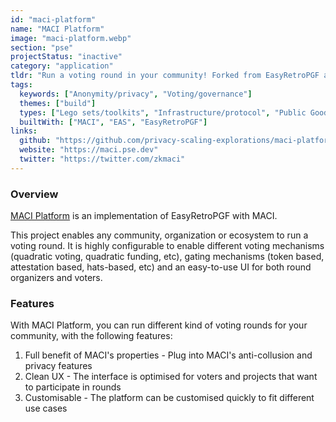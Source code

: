 ```yaml
---
id: "maci-platform"
name: "MACI Platform"
image: "maci-platform.webp"
section: "pse"
projectStatus: "inactive"
category: "application"
tldr: "Run a voting round in your community! Forked from EasyRetroPGF and enhanced with MACI for privacy, anti-bribery and anti-collusion"
tags:
  keywords: ["Anonymity/privacy", "Voting/governance"]
  themes: ["build"]
  types: ["Lego sets/toolkits", "Infrastructure/protocol", "Public Good"]
  builtWith: ["MACI", "EAS", "EasyRetroPGF"]
links:
  github: "https://github.com/privacy-scaling-explorations/maci-platform"
  website: "https://maci.pse.dev"
  twitter: "https://twitter.com/zkmaci"
---
```


### Overview

[MACI Platform](https://github.com/privacy-scaling-explorations/maci-platform/tree/main) is an implementation of EasyRetroPGF with MACI.

This project enables any community, organization or ecosystem to run a voting round.
It is highly configurable to enable different voting mechanisms (quadratic voting, quadratic funding, etc), gating mechanisms (token based, attestation based, hats-based, etc) and an easy-to-use UI for both round organizers and voters.

### Features

With MACI Platform, you can run different kind of voting rounds for your community, with the following features:

1. Full benefit of MACI's properties - Plug into MACI's anti-collusion and privacy features
2. Clean UX - The interface is optimised for voters and projects that want to participate in rounds
3. Customisable - The platform can be customised quickly to fit different use cases
